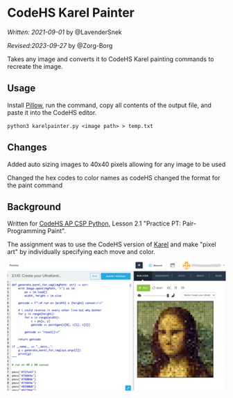 # CodeHS Karel Painter

_Written: 2021-09-01_ by @LavenderSnek

_Revised:2023-09-27_ by @Zorg-Borg



Takes any image and converts it to CodeHS Karel painting commands to recreate the image.

## Usage

Install [Pillow](https://pypi.org/project/Pillow/), run the command, 
copy all contents of the output file, and paste it into the CodeHS editor.

```
python3 karelpainter.py <image path> > temp.txt
```

## Changes
Added auto sizing images to 40x40 pixels allowing for any image to be used

Changed the hex codes to color names as codeHS changed the format for the paint command

## Background

Written for [CodeHS AP CSP Python](https://codehs.com/course/apcsp_py/lessons), Lesson 2.1 "Practice PT: Pair-Programming Paint".

The assignment was to use the CodeHS version of [Karel](https://en.wikipedia.org/wiki/Karel_(programming_language)) and make "pixel art" by individually specifying each move and color.

![Screenshot of final result on CodeHS](images/final-result.png)
